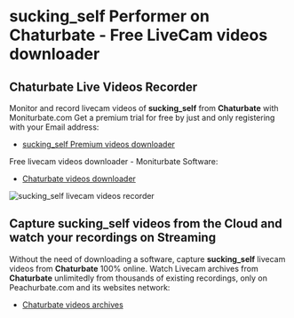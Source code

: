 # sucking_self Performer on Chaturbate - Free LiveCam videos downloader

## Chaturbate Live Videos Recorder

Monitor and record livecam videos of **sucking_self** from **Chaturbate** with Moniturbate.com
Get a premium trial for free by just and only registering with your Email address:
* [sucking_self Premium videos downloader](https://moniturbate.com/request-demo-licence-key.html)

Free livecam videos downloader - Moniturbate Software:
* [Chaturbate videos downloader](https://moniturbate.com/moniturbate-download-software.html)

![sucking_self livecam videos recorder](https://peachurnet.com/templates/moniturbate-software.png)


## Capture sucking_self videos from the Cloud and watch your recordings on Streaming

Without the need of downloading a software, capture **sucking_self** livecam videos from **Chaturbate** 100% online.
Watch Livecam archives from **Chaturbate** unlimitedly from thousands of existing recordings, only on Peachurbate.com and its websites network:
* [Chaturbate videos archives](https://peachurnet.com/)